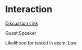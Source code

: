 # Interaction
[Discussion Link](https://github.com/orgs/sit-dia/discussions/21)

Guest Speaker

Likelihood for tested in exam: Low